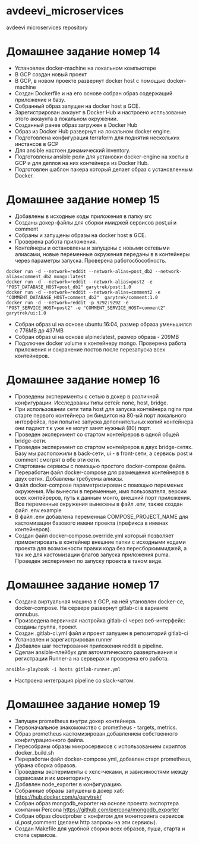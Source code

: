 # avdeevi_microservices
avdeevi microservices repository

# Домашнее задание номер 14
 - Установлен  docker-machine на локальном компьютере
 - В GCP создан новый проект
 - В GCP, в новом проекте развернут docker host c помощью  docker-machine
 - Создан  Dockerfile и на его основе собран образ содержащий приложение и базу.
 - Собранный образ запущен на docker host в  GCE.
 - Зарегистрирован аккаунт в  Docker Hub и настроено испльзование этого аккаунта в локальном окружении.
 - Созданный ранее образ загружен в Docker Hub
 - Образ из Docker Hub развернут на локальном docker engine.
 - Подготовлена конфигурация terraform для поднятия нескольких инстансов в GCP
 - Для  ansible настоен динамический inventory.
 - Подготовлены ansible роли для установки  docker-engine  на хосты в  GCP и для деплоя на них контейнера из Docker Hub.
 - Подготовлен шаблон пакера который делает образ с установленным  Docker.

# Домашнее задание номер 15
 - Добавлены в исходные коды приложения в папку src
 - Созданы докер-файлы для сборки имиджей  сервисов  post,ui и comment
 - Собраны и запущены образы на docker host  в GCE.
 - Проверена работа приложения.
 - Контейнеры и остановлены и запущены с новыми сетевыми алиасами, новые переменные окружения переданы в в контейнеры через параметры запуска.  Проверена работосбособность. 
```
docker run -d --network=reddit --network-alias=post_db2 --network-alias=comment_db2 mongo:latest
docker run -d --network=reddit --network-alias=post2 -e "POST_DATABASE_HOST=post_db2" garytrek/post:1.0
docker run -d --network=reddit --network-alias=comment2 -e "COMMENT_DATABASE_HOST=comment_db2"  garytrek/comment:1.0
docker run -d --network=reddit -p 9292:9292 -e "POST_SERVICE_HOST=post2" -e "COMMENT_SERVICE_HOST=comment2"  garytrek/ui:1.0

```
- Собран образ  ui  на основе ubuntu:16:04, размер образа уменьшился с 776MB до 437MB
- Cобран образ ui на основе alpine:latest, размер образа - 209MB
- Подключен  docker volume к контейнеру  mongo. Проверена работа приложения и сохранение постов после перезапуска всех контейнеров. 

# Домашнее задание номер 16
 - Проведены эксперименты с сетью в докер в различной конфигурации.  Исследованы типы сетей: none, host, bridge.
 - При использовании сети типа host для запуска контейнера nginx при старте первого контейнера он биндится на 80-ый порт локального интерфейса, при попытке запуска дополнительных копий контейнера они падают т.к уже не могут занят нужный (80) порт.
 - Проведен эксперимент со стартом контейреров в одной общей bridge-сети. 
 - Проведен эксперимент со стартом контейреров в двух bridge-сетях. Базу мы расположили в back-сети, ui - в front-сети,  а сервисы post и comment смотрят в обе эти сети.
 - Стартованы сервисы с помощью простого docker-compose файла. 
 - Переработан файл  docker-compose для размещения контейнеров в двух сетях. Добавлены требуемы алиасы. 
 - Файл docker-compose  параметризирован с помощью переменых окружения. Мы вынесли в переменные, имя пользователя, версии всех контейреров, путь к данным монго, внешний порт приложения. Все переменные окружения вынесены в файл .env, также создан файл .env.example
 - В файл .env добавлена переменная COMPOSE_PROJECT_NAME для кастомизации базового имени проекта (префикса в именах контейнеров).
 - Создан файл  docker-compose.override.yml который позволяет примонтировать в контейнер внешние папки с исходными кодами проекта для возможности правки кода без пересборкиимиджей, а так же для кастомизации флагов запуска приложения puma.  Проведен эксперимент по запуску проекта в таком виде.

# Домашнее задание номер 17
 - Создана виртуальная машина в GCP, на ней утановлен docker-ce, docker-compose. На сервере развернут gitlab-ci в варианте omnubus.
 - Произведена первичная настройка  gitlab-ci через веб-интерфейс: созданы группа, проект.
 - Создан  .gitlab-ci.yml  файл и проект запушен в репозиторий  gitlab-ci
 - Установлен и зарегистрирован runner
 - Добавлен шаг тестирования приложения reddit в pipeline.
 - Cделан ansible-плейбук для автоматического развертывания и регистрации Runner-a на серверах и проверена его работа.
```
ansible-playbook -i hosts gitlab-runner.yml
```
 - Настроена интеграция pipeline со slack-чатом.


# Домашнее задание номер 19
 - Запущен prometheus внутри докер контейнера.
 - Первоначальное знакомомство с prometheus - targets, metrics.
 - Образ  prometheus кастомизирован  добавлением собственного конфигурационного файла.
 - Пересобраны образы микросервисов с использованием скриптов  docker_build.sh
 - Переработан файл docker-compose.yml, добавлен старт prometheus, убрана сборка образов.
 - Проведены эксперименты с хелс-чеками, и зависимостями между сервисами и их мониторингу.
 - Добавлен  node_exporter  в конфигурацию.
 - Собранные образы запушены в докер хаб: https://hub.docker.com/u/garytrek/
 - Собран образ  mongodb_exporter  на основе проекта экспортера компании Percona https://github.com/percona/mongodb_exporter
 - Cобран образ  cloudprober с конфигом для мониторинга сервисов  ui,post,comment (делаем http  запросы на эти сервисы).
 - Cоздан Makefile для удобной сборки всех образов, пуша, старта и стопа сервисов. 

